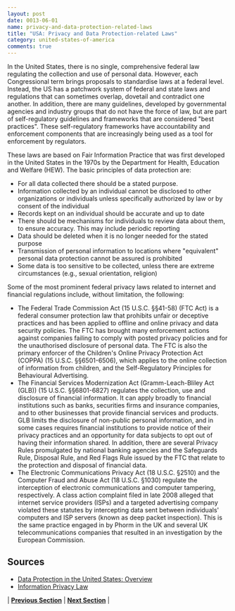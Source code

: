 ```yaml
---
layout: post
date: 0013-06-01
name: privacy-and-data-protection-related-laws
title: "USA: Privacy and Data Protection-related Laws"
category: united-states-of-america
comments: true
---
```


In the United States, there is no single, comprehensive federal law regulating the collection and use of personal data. However, each Congressional term brings proposals to standardise laws at a federal level. Instead, the US has a patchwork system of federal and state laws and regulations that can sometimes overlap, dovetail and contradict one another. In addition, there are many guidelines, developed by governmental agencies and industry groups that do not have the force of law, but are part of self-regulatory guidelines and frameworks that are considered "best practices". These self-regulatory frameworks have accountability and enforcement components that are increasingly being used as a tool for enforcement by regulators.

These laws are based on Fair Information Practice that was first developed in the United States in the 1970s by the Department for Health, Education and Welfare (HEW). The basic principles of data protection are:
- For all data collected there should be a stated purpose.
- Information collected by an individual cannot be disclosed to other organizations or individuals unless specifically authorized by law or by consent of the individual
- Records kept on an individual should be accurate and up to date
- There should be mechanisms for individuals to review data about them, to ensure accuracy. This may include periodic reporting
- Data should be deleted when it is no longer needed for the stated purpose
- Transmission of personal information to locations where "equivalent" personal data protection cannot be assured is prohibited
- Some data is too sensitive to be collected, unless there are extreme circumstances (e.g., sexual orientation, religion)

Some of the most prominent federal privacy laws related to internet and financial regulations include, without limitation, the following:
- The Federal Trade Commission Act (15 U.S.C. §§41-58) (FTC Act) is a federal consumer protection law that prohibits unfair or deceptive practices and has been applied to offline and online privacy and data security policies. The FTC has brought many enforcement actions against companies failing to comply with posted privacy policies and for the unauthorised disclosure of personal data. The FTC is also the primary enforcer of the Children's Online Privacy Protection Act (COPPA) (15 U.S.C. §§6501-6506), which applies to the online collection of information from children, and the Self-Regulatory Principles for Behavioural Advertising.
- The Financial Services Modernization Act (Gramm-Leach-Bliley Act (GLB)) (15 U.S.C. §§6801-6827) regulates the collection, use and disclosure of financial information. It can apply broadly to financial institutions such as banks, securities firms and insurance companies, and to other businesses that provide financial services and products. GLB limits the disclosure of non-public personal information, and in some cases requires financial institutions to provide notice of their privacy practices and an opportunity for data subjects to opt out of having their information shared. In addition, there are several Privacy Rules promulgated by national banking agencies and the Safeguards Rule, Disposal Rule, and Red Flags Rule issued by the FTC that relate to the protection and disposal of financial data.
- The Electronic Communications Privacy Act (18 U.S.C. §2510) and the Computer Fraud and Abuse Act (18 U.S.C. §1030) regulate the interception of electronic communications and computer tampering, respectively. A class action complaint filed in late 2008 alleged that internet service providers (ISPs) and a targeted advertising company violated these statutes by intercepting data sent between individuals' computers and ISP servers (known as deep packet inspection). This is the same practice engaged in by Phorm in the UK and several UK telecommunications companies that resulted in an investigation by the European Commission.


Sources
------ 
- [Data Protection in the United States: Overview](https://content.next.westlaw.com/Document/I02064fbd1cb611e38578f7ccc38dcbee/View/FullText.html?contextData=(sc.Default)&transitionType=Default&firstPage=true&bhcp=1)
- [Information Privacy Law](https://en.wikipedia.org/wiki/Information_privacy_law#United_States)


| **[Previous Section](https://mimush.github.io/CryptoWikiTest.github.io//united-states-of-america/USA-securities-related-laws.html)** | **[Next Section](https://mimush.github.io/CryptoWikiTest.github.io//united-states-of-america/USA-final-liability.html)** |
